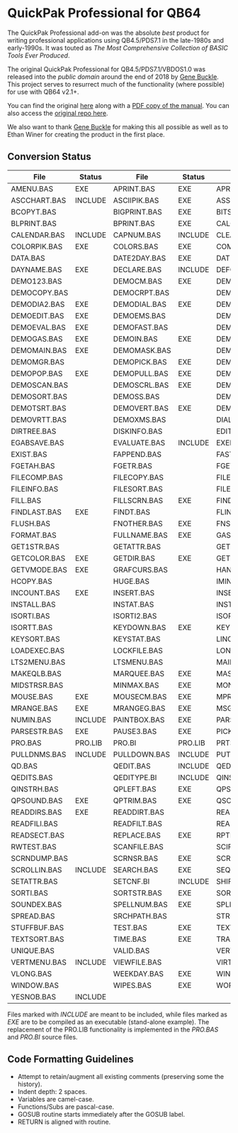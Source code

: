 # QuickPak Professional for QB64

The QuickPak Professional add-on was the absolute *best* product for writing professional applications using QB4.5/PDS7.1 in the late-1980s and early-1990s. It was touted as *The Most Comprehensive Collection of BASIC Tools Ever Produced*.

The original QuickPak Professional for QB4.5/PDS7.1/VBDOS1.0 was released into the *public domain* around the end of 2018 by [Gene Buckle](https://github.com/geneb). This project serves to resurrect much of the functionality (where possible) for use with QB64 v2.1+.

You can find the original [here](http://annex.retroarchive.org/crescent/index.html) along with a [PDF copy of the manual](http://annex.retroarchive.org/crescent/QuickPak%20Professional.pdf). You can also access the [original repo here](https://github.com/geneb/QuickPak-Pro-DOS).

We also want to thank [Gene Buckle](https://github.com/geneb) for making this all possible as well as to Ethan Winer for creating the product in the first place.

## Conversion Status

| File       | Status  | File       | Status  | File       | Status  |
| ---------- | ------- | ---------- | ------- | ---------- | ------- |
|AMENU.BAS   | EXE     |APRINT.BAS  | EXE     |APRINTT.BAS | EXE     |
|ASCCHART.BAS| INCLUDE |ASCIIPIK.BAS| EXE     |ASSEMBLY.BAS| EXE     |
|BCOPYT.BAS  |         |BIGPRINT.BAS| EXE     |BITS.BAS    | EXE     |
|BLPRINT.BAS |         |BPRINT.BAS  | EXE     |CALC.BAS    | INCLUDE |
|CALENDAR.BAS| INCLUDE |CAPNUM.BAS  | INCLUDE |CLEARSCR.BAS| EXE     |
|COLORPIK.BAS| EXE     |COLORS.BAS  | EXE     |COMPARE.BAS |         |
|DATA.BAS    |         |DATE2DAY.BAS| EXE     |DATEIN.BAS  | INCLUDE |
|DAYNAME.BAS | EXE     |DECLARE.BAS | INCLUDE |DEFCNF.BI   | INCLUDE |
|DEMO123.BAS |         |DEMOCM.BAS  | EXE     |DEMOCOMP.BAS|         |
|DEMOCOPY.BAS|         |DEMOCRPT.BAS|         |DEMODATE.BAS| EXE     |
|DEMODIA2.BAS| EXE     |DEMODIAL.BAS| EXE     |DEMODIAP.BAS| EXE     |
|DEMOEDIT.BAS| EXE     |DEMOEMS.BAS |         |DEMOEMS2.BAS|         |
|DEMOEVAL.BAS| EXE     |DEMOFAST.BAS|         |DEMOFC.BAS  |         |
|DEMOGAS.BAS | EXE     |DEMOIN.BAS  | EXE     |DEMOLTS.BAS |         |
|DEMOMAIN.BAS| EXE     |DEMOMASK.BAS|         |DEMOMENU.BAS| EXE     |
|DEMOMGR.BAS |         |DEMOPICK.BAS| EXE     |DEMOPLMS.BAS| EXE     |
|DEMOPOP.BAS | EXE     |DEMOPULL.BAS| EXE     |DEMORK.BAS  |         |
|DEMOSCAN.BAS|         |DEMOSCRL.BAS| EXE     |DEMOSECT.BAS|         |
|DEMOSORT.BAS|         |DEMOSS.BAS  |         |DEMOSTR.BAS |         |
|DEMOTSRT.BAS|         |DEMOVERT.BAS| EXE     |DEMOVIEW.BAS|         |
|DEMOVRTT.BAS|         |DEMOXMS.BAS |         |DIALOG.BAS  | INCLUDE |
|DIRTREE.BAS |         |DISKINFO.BAS|         |EDIT.BAS    | EXE     |
|EGABSAVE.BAS|         |EVALUATE.BAS| INCLUDE |EXENAME.BAS | EXE     |
|EXIST.BAS   |         |FAPPEND.BAS |         |FASTFILE.BAS|         |
|FGETAH.BAS  |         |FGETR.BAS   |         |FGETRT.BAS  |         |
|FILECOMP.BAS|         |FILECOPY.BAS|         |FILECRPT.BAS|         |
|FILEINFO.BAS|         |FILESORT.BAS|         |FILEVIEW.BAS|         |
|FILL.BAS    |         |FILLSCRN.BAS| EXE     |FIND.BAS    | EXE     |
|FINDLAST.BAS| EXE     |FINDT.BAS   |         |FLINPUT.BAS |         |
|FLUSH.BAS   |         |FNOTHER.BAS | EXE     |FNSPREAD.BAS| EXE     |
|FORMAT.BAS  |         |FULLNAME.BAS| EXE     |GASGAUGE.BAS| INCLUDE |
|GET1STR.BAS |         |GETATTR.BAS |         |GETCMOS.BAS |         |
|GETCOLOR.BAS| EXE     |GETDIR.BAS  | EXE     |GETEQUIP.BAS| EXE     |
|GETVMODE.BAS| EXE     |GRAFCURS.BAS|         |HAND2NAM.BAS|         |
|HCOPY.BAS   |         |HUGE.BAS    |         |IMINMAX.BAS | EXE     |
|INCOUNT.BAS | EXE     |INSERT.BAS  |         |INSERTT.BAS |         |
|INSTALL.BAS |         |INSTAT.BAS  |         |INSTRTBL.BAS|         |
|ISORTI.BAS  |         |ISORTI2.BAS |         |ISORTSTR.BAS|         |
|ISORTT.BAS  |         |KEYDOWN.BAS | EXE     |KEYS.BAS    | EXE     |
|KEYSORT.BAS |         |KEYSTAT.BAS |         |LINCOUNT.BAS|         |
|LOADEXEC.BAS|         |LOCKFILE.BAS|         |LONGSTR.BAS |         |
|LTS2MENU.BAS|         |LTSMENU.BAS |         |MAINMENU.BAS|         |
|MAKEQLB.BAS |         |MARQUEE.BAS | EXE     |MASKIN.BAS  |         |
|MIDSTRSR.BAS|         |MINMAX.BAS  | EXE     |MONITOR.BAS | EXE     |
|MOUSE.BAS   | EXE     |MOUSECM.BAS | EXE     |MPREST.BAS  | EXE     |
|MRANGE.BAS  | EXE     |MRANGEG.BAS | EXE     |MSGBOX.BAS  | INCLUDE |
|NUMIN.BAS   | INCLUDE |PAINTBOX.BAS| EXE     |PARSE.BAS   | EXE     |
|PARSESTR.BAS| EXE     |PAUSE3.BAS  | EXE     |PICKLIST.BAS| INCLUDE |
|PRO.BAS     | PRO.LIB |PRO.BI      | PRO.LIB |PRTSC.BAS   |         |
|PULLDNMS.BAS| INCLUDE |PULLDOWN.BAS| INCLUDE |PUTVOL.BAS  |         |
|QD.BAS      |         |QEDIT.BAS   | INCLUDE |QEDIT7.BAS  |         |
|QEDITS.BAS  |         |QEDITYPE.BI | INCLUDE |QINSTR.BAS  | EXE     |
|QINSTRH.BAS |         |QPLEFT.BAS  | EXE     |QPSOLVER.BAS| EXE     |
|QPSOUND.BAS | EXE     |QPTRIM.BAS  | EXE     |QSORT.BAS   | EXE     |
|READDIRS.BAS| EXE     |READDIRT.BAS|         |READFILE.BAS| EXE     |
|READFILI.BAS|         |READFILT.BAS|         |READFILX.BAS|         |
|READSECT.BAS|         |REPLACE.BAS | EXE     |RPTKEY.BAS  |         |
|RWTEST.BAS  |         |SCANFILE.BAS|         |SCIFORM.BAS | EXE     |
|SCRNDUMP.BAS|         |SCRNSR.BAS  | EXE     |SCROLL.BAS  | EXE     |
|SCROLLIN.BAS| INCLUDE |SEARCH.BAS  | EXE     |SEQUENCE.BAS| EXE     |
|SETATTR.BAS |         |SETCNF.BI   | INCLUDE |SHIFT.BAS   |         |
|SORTI.BAS   |         |SORTSTR.BAS | EXE     |SORTT.BAS   |         |
|SOUNDEX.BAS |         |SPELLNUM.BAS| EXE     |SPLITNAM.BAS| EXE     |
|SPREAD.BAS  |         |SRCHPATH.BAS|         |STRREST.BAS |         |
|STUFFBUF.BAS|         |TEST.BAS    | EXE     |TEXTIN.BAS  | INCLUDE |
|TEXTSORT.BAS|         |TIME.BAS    | EXE     |TRANSLAT.BAS| EXE     |
|UNIQUE.BAS  |         |VALID.BAS   |         |VERTMENT.BAS|         |
|VERTMENU.BAS| INCLUDE |VIEWFILE.BAS|         |VIRTUAL.BAS |         |
|VLONG.BAS   |         |WEEKDAY.BAS | EXE     |WINDOMGR.BAS|         |
|WINDOW.BAS  |         |WIPES.BAS   | EXE     |WORDWRAP.BAS| EXE     |
|YESNOB.BAS  | INCLUDE |            |         |            |         |

Files marked with *INCLUDE* are meant to be included, while files marked as *EXE* are to be compiled as an executable (stand-alone example). The replacement of the PRO.LIB functionality is implemented in the *PRO.BAS* and *PRO.BI* source files.

## Code Formatting Guidelines

- Attempt to retain/augment all existing comments (preserving some the history).
- Indent depth: 2 spaces.
- Variables are camel-case.
- Functions/Subs are pascal-case.
- GOSUB routine starts immediately after the GOSUB label.
- RETURN is aligned with routine.
